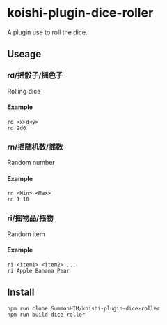 # koishi-plugin-dice-roller

<!-- [![npm](https://img.shields.io/npm/v/koishi-plugin-dice-roller?style=flat-square)](https://www.npmjs.com/package/koishi-plugin-dice-roller) -->

A plugin use to roll the dice.

## Useage

### rd/摇骰子/摇色子
Rolling dice
#### Example
```
rd <x>d<y>
rd 2d6
```

### rn/摇随机数/摇数
Random number
#### Example
```
rn <Min> <Max>
rn 1 10
```

### ri/摇物品/摇物
Random item
#### Example
```
ri <item1> <item2> ...
ri Apple Banana Pear
```

## Install
```
npm run clone SummonHIM/koishi-plugin-dice-roller
npm run build dice-roller
```